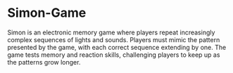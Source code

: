 # Simon-Game
Simon is an electronic memory game where players repeat increasingly complex sequences of lights and sounds. Players must mimic the pattern presented by the game, with each correct sequence extending by one. The game tests memory and reaction skills, challenging players to keep up as the patterns grow longer.
